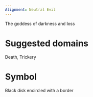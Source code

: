 ```yaml
---
Alignment: Neutral Evil
---
```

The goddess of darkness and loss

# Suggested domains
Death, Trickery
# Symbol
Black disk encircled with a border